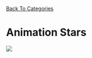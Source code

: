 [Back To Categories](https://github.com/GabrielQSherman/Animations/tree/master)

# Animation Stars

![](starsv1.gif)

<p>&nbsp<p><p>&nbsp<p>

